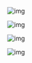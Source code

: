 ![img](https://github.com/ibrahimdoss/Docker/blob/a6c1857a2cef12a3f088e4b58edd7c2ec8cb9a54/Images/Compose&Swarm/image40.png)

![img](https://github.com/ibrahimdoss/Docker/blob/a6c1857a2cef12a3f088e4b58edd7c2ec8cb9a54/Images/Compose&Swarm/image41.png)

![img](https://github.com/ibrahimdoss/Docker/blob/a6c1857a2cef12a3f088e4b58edd7c2ec8cb9a54/Images/Compose&Swarm/image42.png)

![img](https://github.com/ibrahimdoss/Docker/blob/a6c1857a2cef12a3f088e4b58edd7c2ec8cb9a54/Images/Compose&Swarm/image43.png)




